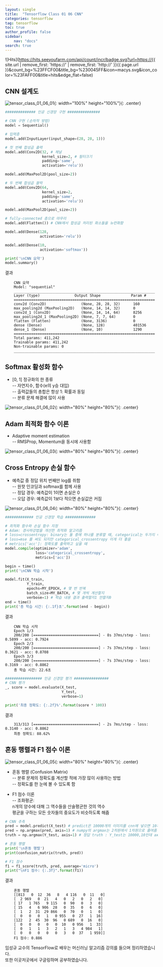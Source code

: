```yaml
---
layout: single
title:  "Tensorflow Class 01 06 CNN"
categories: tensorflow
tag: tensorflow
toc: true
author_profile: false
sidebar:
    nav: "docs"
search: true
---
```


![Hits](https://hits.seeyoufarm.com/api/count/incr/badge.svg?url=https://{{ site.url | remove_first: 'https://' | remove_first: 'http://' }}{{ page.url }}&count_bg=%23FFCF00&title_bg=%230045FF&icon=macys.svg&icon_color=%23FAFF00&title=hits&edge_flat=false)

## CNN 설계도  
![tensor_class_01_06_01](/images/2022-01-09-tensorflow_class_01_06/tensor_class_01_06_01.png){: width="100%" height="100%"}{: .center}  


```python
############## 인공 신경망 구현 ###############

# CNN 구현 (순차적 방법)
model = Sequential()

# 입력층
model.add(InputLayer(input_shape=(28, 28, 1)))

# 첫 번째 합성곱 출력
model.add(Conv2D(32, # 채널
                 kernel_size=2, # 필터크기
                 padding='same',
                 activation='relu'))

model.add(MaxPool2D(pool_size=2))

# 두 번째 합성곱 블럭
model.add(Conv2D(64,
                 kernel_size=2,
                 padding='same',
                 activation='relu'))

model.add(MaxPool2D(pool_size=2))

# fully-connected 층으로 마무리
model.add(Flatten()) # CNN에서 합성곱 처리된 화소들을 뉴런화함

model.add(Dense(128,
                activation='relu'))

model.add(Dense(10,
                activation='softmax'))

print('\nCNN 요약')
model.summary()
```  

>  
결과  
```
    CNN 요약
    Model: "sequential"
    _________________________________________________________________
    Layer (type)                Output Shape              Param #   
    =================================================================
    conv2d (Conv2D)                (None, 28, 28, 32)      160       
    max_pooling2d (MaxPooling2D)   (None, 14, 14, 32)      0         
    conv2d_1 (Conv2D)              (None, 14, 14, 64)      8256      
    max_pooling2d_1 (MaxPooling2D) (None, 7, 7, 64)        0                                   
    flatten (Flatten)              (None, 3136)            0         
    dense (Dense)                  (None, 128)             401536    
    dense_1 (Dense)                (None, 10)              1290      
    =================================================================
    Total params: 411,242
    Trainable params: 411,242
    Non-trainable params: 0
    _________________________________________________________________
```  

## Softmax 활성화 함수  
- [0, 1] 정규화의 한 종류  
-- 자연지수, 함수(e의 y승 대입)  
-- 출력값들의 총합은 항상 1: 확률과 동일  
-- 분류 문제 해결에 많이 사용  

![tensor_class_01_06_02](/images/2022-01-09-tensorflow_class_01_06/tensor_class_01_06_02.png){: width="80%" height="80%"}{: .center}  

## Adam 최적화 함수 이론  
- Adaptive moment estimation  
-- RMSProp, Momentum을 동시에 사용함  

![tensor_class_01_06_03](/images/2022-01-09-tensorflow_class_01_06/tensor_class_01_06_03.png){: width="80%" height="80%"}{: .center}  

## Cross Entropy 손실 함수  
- 예측값 중 정답 위치 번째만 log를 취함  
-- 원핫 인코딩과 softmax를 함께 사용  
-- 정답 경우: 예측값이 1이면 손실은 0  
-- 오답 경우: 예측값이 1보다 적으면 손실값은 커짐  

![tensor_class_01_06_04](/images/2022-01-09-tensorflow_class_01_06/tensor_class_01_06_04.png){: width="80%" height="80%"}{: .center}  

```python
############# 인공 신경망 학습 ##############

# 최적화 함수와 손실 함수 지정
# Adam: 경사하강법을 개선한 최적화 알고리즘
# loss=crossentropy: binary는 둘 중에 하나를 분류할 때, categorical는 두가지 이상의 것을 분류할 때
# loss=mse 를 써도 되지만 categorical_crossentropy 이게 더 좋음
# metrics['acc']: 정확도를 출력하고 싶을 때
model.compile(optimizer='adam',
              loss='categorical_crossentropy',
              metrics=['acc'])

begin = time()
print('\nCNN 학습 시작')

model.fit(X_train,
          Y_train,
          epochs=MY_EPOCH, # 몇 번 반복
          batch_size=MY_BATCH, # 몇 개씩 계산할지
          verbose=1) # 학습 내용 결과 출력할지1 안할지0
end = time()
print('총 학습 시간: {:.1f}초'.format(end - begin))
```

>  
결과  
```
    CNN 학습 시작
    Epoch 1/3
    200/200 [==============================] - 8s 37ms/step - loss: 0.5899 - acc: 0.7924
    Epoch 2/3
    200/200 [==============================] - 7s 37ms/step - loss: 0.3621 - acc: 0.8708
    Epoch 3/3
    200/200 [==============================] - 7s 37ms/step - loss: 0.3169 - acc: 0.8862
    총 학습 시간: 22.6초
```  

```python
################# 인공 신경망 평가 ################
# CNN 평가
_, score = model.evaluate(X_test,
                          Y_test,
                          verbose=1)

print('최종 정확도: {:.2f}%'.format(score * 100))
```  

>  
결과  
```
    313/313 [==============================] - 2s 7ms/step - loss: 0.3140 - acc: 0.8862
    최종 정확도: 88.62%
```  

## 혼동 행렬과 F1 점수 이론  
![tensor_class_01_06_05](/images/2022-01-09-tensorflow_class_01_06/tensor_class_01_06_05.png){: width="80%" height="80%"}{: .center}  

- 혼동 행렬 (Confusion Matrix)  
--  분류 문제의 정확도를 계산할 적에 가장 많이 사용하는 방법  
-- 정확도를 한 눈에 볼 수 있도록 함  

- F1 점수 이론  
-- 조화평균:  
n개의 양수에 대해 그 역수들을 산술평균한 것의 역수  
평균을 구하는 모든 숫자들의 중요도가 비슷하도록 해줌  

```python
# CNN 추측
pred = model.predict(X_test) # predict은 10000개의 이미지를 cnn에 넣으면 10개의 softmax된 확률로 계산
pred = np.argmax(pred, axis=1) # numpy의 argmax는 2차원에서 1차원으로 줄여줌
truth = np.argmax(Y_test, axis=1) # 정답 truth : Y_test는 10000,10인데 axis로 1차원으로 줄여줌

# 혼동 행렬
print('\n혼동 행렬')
print(confusion_matrix(truth, pred))

# F1 점수
f1 = f1_score(truth, pred, average='micro')
print("\nF1 점수: {:.3f}".format(f1))
```  

>  
결과  
```
    혼동 행렬
    [[813   0  12  36   8   4 116   0  11   0]
    [  2 969   0  21   4   0   2   0   2   0]
    [ 17   1 765   9 115   0  90   0   3   0]
    [ 15   4   6 906  28   0  35   0   6   0]
    [  1   2  31  29 866   0  70   0   1   0]
    [  0   0   0   1   0 955   0  27   1  16]
    [122   2  45  30  96   0 689   0  16   0]
    [  0   0   0   0   0  10   0 956   1  33]
    [  0   1   1   3   2   1   3   4 984   1]
    [  0   0   0   0   0   3   0  37   1 959]]
    F1 점수: 0.886
```


임성규 교수의 TensorFlow로 배우는 머신러닝 알고리즘 강의를 들으며 정리하였습니다.  
또한 이곳저곳에서 구글링하며 공부하였습니다.  
